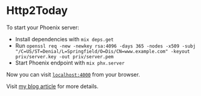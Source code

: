 # Http2Today

To start your Phoenix server:

  * Install dependencies with `mix deps.get`
  * Run `openssl req -new -newkey rsa:4096 -days 365 -nodes -x509 -subj "/C=US/ST=Denial/L=Springfield/O=Dis/CN=www.example.com" -keyout priv/server.key -out priv/server.pem`
  * Start Phoenix endpoint with `mix phx.server`

Now you can visit [`localhost:4000`](https://localhost:4000) from your browser.

Visit [my blog article](https://chase.pursu.es/http-2-today-with-phoenix.html) for more details.